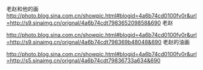 老赵和他的画
http://photo.blog.sina.com.cn/showpic.html#blogid=4a6b74cd0100fv0r&url=http://s9.sinaimg.cn/orignal/4a6b74cdt798365209858&690
老赵
 
http://photo.blog.sina.com.cn/showpic.html#blogid=4a6b74cd0100fv0r&url=http://s9.sinaimg.cn/orignal/4a6b74cdt798369b48048&690
老赵的油画
 
 
 
 
 
 
 
 
 
http://photo.blog.sina.com.cn/showpic.html#blogid=4a6b74cd0100fv0r&url=http://s5.sinaimg.cn/orignal/4a6b74cdt79836733a634&690
